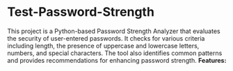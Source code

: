 # Test-Password-Strength
This project is a Python-based Password Strength Analyzer that evaluates the security of user-entered passwords. It checks for various criteria including length, the presence of uppercase and lowercase letters, numbers, and special characters. The tool also identifies common patterns and provides recommendations for enhancing password strength.
**Features:**
